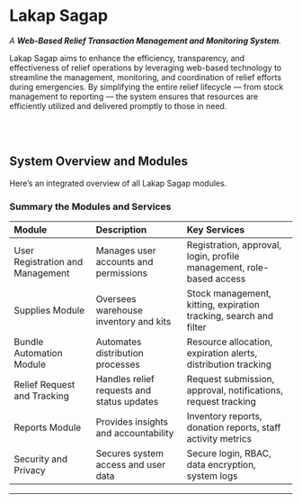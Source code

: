 # Lakap Sagap

*A **Web-Based Relief Transaction Management and Monitoring System**.*

Lakap Sagap aims to enhance the efficiency, transparency, and effectiveness of relief operations by leveraging web-based technology to streamline the management, monitoring, and coordination of relief efforts during emergencies. By simplifying the entire relief lifecycle — from stock management to reporting — the system ensures that resources are efficiently utilized and delivered promptly to those in need.

<br/><br/>

## System Overview and Modules
Here’s an integrated overview of all Lakap Sagap modules.

### Summary the Modules and Services

| Module                       | Description                                | Key Services                                                         |
| :------------------------------- | :----------------------------------------- | :------------------------------------------------------------------- |
| User Registration and Management | Manages user accounts and permissions      | Registration, approval, login, profile management, role-based access |
| Supplies Module                  | Oversees warehouse inventory and kits      | Stock management, kitting, expiration tracking, search and filter    |
| Bundle Automation Module         | Automates distribution processes           | Resource allocation, expiration alerts, distribution tracking        |
| Relief Request and Tracking      | Handles relief requests and status updates | Request submission, approval, notifications, request tracking        |
| Reports Module                   | Provides insights and accountability       | Inventory reports, donation reports, staff activity metrics          |
| Security and Privacy             | Secures system access and user data        | Secure login, RBAC, data encryption, system logs                     |
---
